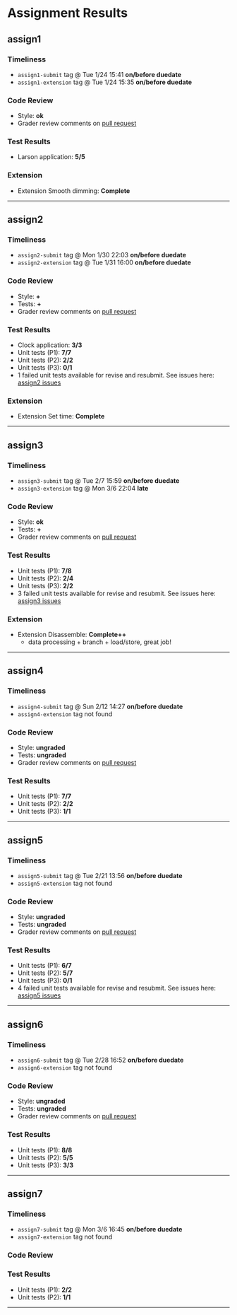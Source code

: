 # Assignment Results
## assign1
### Timeliness
- `assign1-submit` tag @ Tue 1/24 15:41 __on/before duedate__ 
- `assign1-extension` tag @ Tue 1/24 15:35 __on/before duedate__ 
### Code Review
- Style: __ok__
- Grader review comments on [pull request](https://github.com/cs107e/winter22-aanyatash/pull/3)
### Test Results
- Larson application: __5/5__
### Extension
- Extension Smooth dimming: __Complete__
-----
## assign2
### Timeliness
- `assign2-submit` tag @ Mon 1/30 22:03 __on/before duedate__ 
- `assign2-extension` tag @ Tue 1/31 16:00 __on/before duedate__ 
### Code Review
- Style: __+__
- Tests: __+__
- Grader review comments on [pull request](https://github.com/cs107e/winter22-aanyatash/pull/3)
### Test Results
- Clock application: __3/3__
- Unit tests (P1): __7/7__
- Unit tests (P2): __2/2__
- Unit tests (P3): __0/1__
- 1 failed unit tests available for revise and resubmit. See issues here: [assign2 issues](https://github.com/cs107e/winter22-aanyatash/milestone/1)
### Extension
- Extension Set time: __Complete__
-----
## assign3
### Timeliness
- `assign3-submit` tag @ Tue 2/7 15:59 __on/before duedate__ 
- `assign3-extension` tag @ Mon 3/6 22:04 __late__ 
### Code Review
- Style: __ok__
- Tests: __+__
- Grader review comments on [pull request](https://github.com/cs107e/winter22-aanyatash/pull/3)
### Test Results
- Unit tests (P1): __7/8__
- Unit tests (P2): __2/4__
- Unit tests (P3): __2/2__
- 3 failed unit tests available for revise and resubmit. See issues here: [assign3 issues](https://github.com/cs107e/winter22-aanyatash/milestone/2)
### Extension
- Extension Disassemble: __Complete++__
    - data processing + branch + load/store, great job!
-----
## assign4
### Timeliness
- `assign4-submit` tag @ Sun 2/12 14:27 __on/before duedate__ 
- `assign4-extension` tag not found
### Code Review
- Style: __ungraded__
- Tests: __ungraded__
- Grader review comments on [pull request](https://github.com/cs107e/winter22-aanyatash/pull/3)
### Test Results
- Unit tests (P1): __7/7__
- Unit tests (P2): __2/2__
- Unit tests (P3): __1/1__
-----
## assign5
### Timeliness
- `assign5-submit` tag @ Tue 2/21 13:56 __on/before duedate__ 
- `assign5-extension` tag not found
### Code Review
- Style: __ungraded__
- Tests: __ungraded__
- Grader review comments on [pull request](https://github.com/cs107e/winter22-aanyatash/pull/3)
### Test Results
- Unit tests (P1): __6/7__
- Unit tests (P2): __5/7__
- Unit tests (P3): __0/1__
- 4 failed unit tests available for revise and resubmit. See issues here: [assign5 issues](https://github.com/cs107e/winter22-aanyatash/milestone/3)
-----
## assign6
### Timeliness
- `assign6-submit` tag @ Tue 2/28 16:52 __on/before duedate__ 
- `assign6-extension` tag not found
### Code Review
- Style: __ungraded__
- Tests: __ungraded__
- Grader review comments on [pull request](https://github.com/cs107e/winter22-aanyatash/pull/3)
### Test Results
- Unit tests (P1): __8/8__
- Unit tests (P2): __5/5__
- Unit tests (P3): __3/3__
-----
## assign7
### Timeliness
- `assign7-submit` tag @ Mon 3/6 16:45 __on/before duedate__ 
- `assign7-extension` tag not found
### Code Review
### Test Results
- Unit tests (P1): __2/2__
- Unit tests (P2): __1/1__
-----
